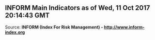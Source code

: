 ## INFORM Main Indicators as of Wed, 11 Oct 2017 20:14:43 GMT

Source: **INFORM (Index For Risk Management) - http://www.inform-index.org**